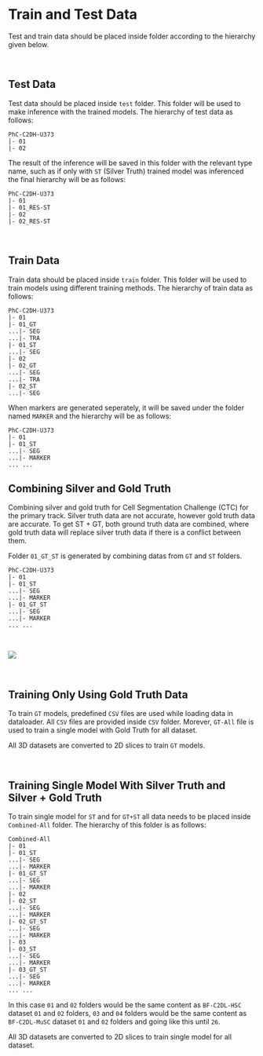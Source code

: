 # Train and Test Data
Test and train data should be placed inside folder according to the hierarchy given below. 

<br/>

## Test Data
Test data should be placed inside ```test``` folder. This folder will be used to make inference with the trained models. The hierarchy of test data as follows: 

```PhC-C2DH-U373``` <br/>
```|- 01``` <br/>
```|- 02``` <br/>

The result of the inference will be saved in this folder with the relevant type name, such as if only with ```ST``` (Silver Truth) trained model was inferenced the final hierarchy will be as follows: 

```PhC-C2DH-U373``` <br/>
```|- 01``` <br/>
```|- 01_RES-ST``` <br/>
```|- 02``` <br/>
```|- 02_RES-ST``` <br/>

<br/>

## Train Data

Train data should be placed inside ```train``` folder. This folder will be used to train models using different training methods. The hierarchy of train data as follows: 

```PhC-C2DH-U373``` <br/>
```|- 01``` <br/>
```|- 01_GT``` <br/>
```...|- SEG``` <br/>
```...|- TRA``` <br/>
```|- 01_ST``` <br/>
```...|- SEG``` <br/>
```|- 02``` <br/>
```|- 02_GT``` <br/>
```...|- SEG``` <br/>
```...|- TRA``` <br/>
```|- 02_ST``` <br/>
```...|- SEG``` <br/>

When markers are generated seperately, it will be saved under the folder named ```MARKER``` and the hierarchy will be as follows: 

```PhC-C2DH-U373``` <br/>
```|- 01``` <br/>
```|- 01_ST``` <br/>
```...|- SEG``` <br/>
```...|- MARKER``` <br/>
```... ...``` <br/>

## Combining Silver and Gold Truth

Combining silver and gold truth for Cell Segmentation Challenge (CTC) for the primary track. Silver truth data are not accurate, however gold truth data are accurate. To get ST + GT, both ground truth data are combined, where gold truth data will replace silver truth data if there is a conflict between them.

Folder ```01_GT_ST``` is generated by combining datas from ```GT``` and ```ST``` folders.

```PhC-C2DH-U373``` <br/>
```|- 01``` <br/>
```|- 01_ST``` <br/>
```...|- SEG``` <br/>
```...|- MARKER``` <br/>
```|- 01_GT_ST``` <br/>
```...|- SEG``` <br/>
```...|- MARKER``` <br/>
```... ...``` <br/>

<br/>

![](/figures/2D_DIC_example.png)

<br/>

## Training Only Using Gold Truth Data
To train ```GT``` models, predefined ```CSV``` files are used while loading data in dataloader.  All ```CSV``` files are provided inside ```CSV``` folder. Morever, ```GT-All``` file is used to train a single model with Gold Truth for all dataset. 

All 3D datasets are converted to 2D slices to train ```GT``` models.

<br/>

## Training Single Model With Silver Truth and Silver + Gold Truth
To train single model for ```ST``` and for ```GT+ST``` all data needs to be placed inside ```Combined-All``` folder. The hierarchy of this folder is as follows:

```Combined-All``` <br/>
```|- 01``` <br/>
```|- 01_ST``` <br/>
```...|- SEG``` <br/>
```...|- MARKER``` <br/>
```|- 01_GT_ST``` <br/>
```...|- SEG``` <br/>
```...|- MARKER``` <br/>
```|- 02``` <br/>
```|- 02_ST``` <br/>
```...|- SEG``` <br/>
```...|- MARKER``` <br/>
```|- 02_GT_ST``` <br/>
```...|- SEG``` <br/>
```...|- MARKER``` <br/>
```|- 03``` <br/>
```|- 03_ST``` <br/>
```...|- SEG``` <br/>
```...|- MARKER``` <br/>
```|- 03_GT_ST``` <br/>
```...|- SEG``` <br/>
```...|- MARKER``` <br/>
```... ...``` <br/>

In this case ```01``` and ```02``` folders would be the same content as ```BF-C2DL-HSC``` dataset ```01``` and ```02``` folders, ```03``` and ```04``` folders would be the same content as ```BF-C2DL-MuSC``` dataset ```01``` and ```02``` folders and going like this until ```26```. 

All 3D datasets are converted to 2D slices to train single model for all dataset.